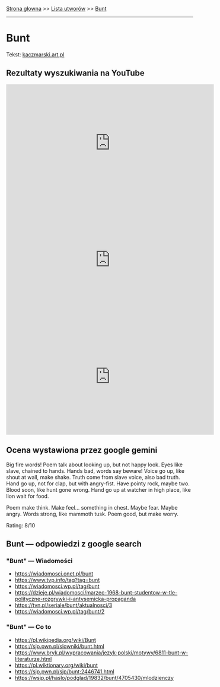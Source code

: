 [Strona głowna](../index.md) >> [Lista utworów](../list.md) >> [Bunt](83.md)

---

# Bunt

Tekst: [kaczmarski.art.pl](https://www.kaczmarski.art.pl/tworczosc/wiersze/bunt/)

## Rezultaty wyszukiwania na YouTube

<iframe width="560" height="315" src="https://www.youtube.com/embed/ZeezuNcC8Is?si=IdontcarewhotheIRSsendsImnotpayingtaxes" title="YouTube video player" frameborder="0" allow="accelerometer; autoplay; clipboard-write; encrypted-media; gyroscope; picture-in-picture; web-share" referrerpolicy="strict-origin-when-cross-origin" allowfullscreen></iframe>

<iframe width="560" height="315" src="https://www.youtube.com/embed/a6AF-YdWi7k?si=IdontcarewhotheIRSsendsImnotpayingtaxes" title="YouTube video player" frameborder="0" allow="accelerometer; autoplay; clipboard-write; encrypted-media; gyroscope; picture-in-picture; web-share" referrerpolicy="strict-origin-when-cross-origin" allowfullscreen></iframe>

<iframe width="560" height="315" src="https://www.youtube.com/embed/jw7lGg9CT6A?si=IdontcarewhotheIRSsendsImnotpayingtaxes" title="YouTube video player" frameborder="0" allow="accelerometer; autoplay; clipboard-write; encrypted-media; gyroscope; picture-in-picture; web-share" referrerpolicy="strict-origin-when-cross-origin" allowfullscreen></iframe>

## Ocena wystawiona przez google gemini

Big fire words! Poem talk about looking up, but not happy look. Eyes like slave, chained to hands. Hands bad, words say beware! Voice go up, like shout at wall, make shake. Truth come from slave voice, also bad truth. Hand go up, not for clap, but with angry-fist. Have pointy rock, maybe two. Blood soon, like hunt gone wrong. Hand go up at watcher in high place, like lion wait for food. 

Poem make think. Make feel... something in chest. Maybe fear. Maybe angry. Words strong, like mammoth tusk. Poem good, but make worry. 

Rating: 8/10 


## Bunt — odpowiedzi z google search

### "Bunt" — Wiadomości

 - <https://wiadomosci.onet.pl/bunt>
 - <https://www.tvp.info/tag?tag=bunt>
 - <https://wiadomosci.wp.pl/tag/bunt>
 - <https://dzieje.pl/wiadomosci/marzec-1968-bunt-studentow-w-tle-polityczne-rozgrywki-i-antysemicka-propaganda>
 - <https://tvn.pl/seriale/bunt/aktualnosci/3>
 - <https://wiadomosci.wp.pl/tag/bunt/2>

### "Bunt" — Co to

 - <https://pl.wikipedia.org/wiki/Bunt>
 - <https://sjp.pwn.pl/slowniki/bunt.html>
 - <https://www.bryk.pl/wypracowania/jezyk-polski/motywy/6811-bunt-w-literaturze.html>
 - <https://pl.wiktionary.org/wiki/bunt>
 - <https://sjp.pwn.pl/sjp/bunt;2446741.html>
 - <https://wsjp.pl/haslo/podglad/19832/bunt/4705430/mlodzienczy>

